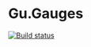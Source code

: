 # Gu.Gauges

[![Build status](https://ci.appveyor.com/api/projects/status/7p9ryrubq5nd7fby/branch/master?svg=true)](https://ci.appveyor.com/project/JohanLarsson/gu-gauges/branch/master)
